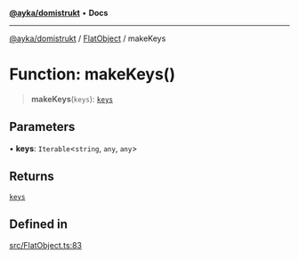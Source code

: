 [**@ayka/domistrukt**](../../../README.md) • **Docs**

***

[@ayka/domistrukt](../../../globals.md) / [FlatObject](../README.md) / makeKeys

# Function: makeKeys()

> **makeKeys**(`keys`): [`keys`](../type-aliases/keys.md)

## Parameters

• **keys**: `Iterable`\<`string`, `any`, `any`\>

## Returns

[`keys`](../type-aliases/keys.md)

## Defined in

[src/FlatObject.ts:83](https://github.com/AndreyMork/domistrukt/blob/a3a0cb5c43a16ed6506fbb5003dcad527e48abe7/src/FlatObject.ts#L83)
